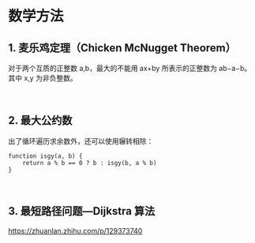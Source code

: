 # 数学方法
## 1. 麦乐鸡定理（Chicken McNugget Theorem）
对于两个互质的正整数 a,b，最大的不能用 ax+by 所表示的正整数为 ab−a−b。其中 x,y 为非负整数。

<br>

## 2. 最大公约数
出了循环遍历求余数外，还可以使用辗转相除：
```
function isgy(a, b) {
    return a % b == 0 ? b : isgy(b, a % b)
}
```

<br>

## 3. 最短路径问题—Dijkstra 算法
https://zhuanlan.zhihu.com/p/129373740
